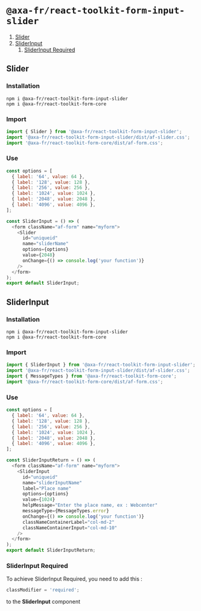 # `@axa-fr/react-toolkit-form-input-slider`

1. [Slider](#slider)
2. [SliderInput](#sliderinput)
   1. [SliderInput Required](#sliderinput-required)

## Slider

### Installation

```shell script
npm i @axa-fr/react-toolkit-form-input-slider
npm i @axa-fr/react-toolkit-form-core
```

### Import

```javascript
import { Slider } from '@axa-fr/react-toolkit-form-input-slider';
import '@axa-fr/react-toolkit-form-input-slider/dist/af-slider.css';
import '@axa-fr/react-toolkit-form-core/dist/af-form.css';
```

### Use

```javascript
const options = [
  { label: '64', value: 64 },
  { label: '128', value: 128 },
  { label: '256', value: 256 },
  { label: '1024', value: 1024 },
  { label: '2048', value: 2048 },
  { label: '4096', value: 4096 },
];

const SliderInput = () => (
  <form className="af-form" name="myform">
    <Slider
      id="uniqueid"
      name="sliderName"
      options={options}
      value={2048}
      onChange={() => console.log('your function')}
    />
  </form>
);
export default SliderInput;
```

## SliderInput

### Installation

```shell script
npm i @axa-fr/react-toolkit-form-input-slider
npm i @axa-fr/react-toolkit-form-core
```

### Import

```javascript
import { SliderInput } from '@axa-fr/react-toolkit-form-input-slider';
import '@axa-fr/react-toolkit-form-input-slider/dist/af-slider.css';
import { MessageTypes } from '@axa-fr/react-toolkit-form-core';
import '@axa-fr/react-toolkit-form-core/dist/af-form.css';
```

### Use

```javascript
const options = [
  { label: '64', value: 64 },
  { label: '128', value: 128 },
  { label: '256', value: 256 },
  { label: '1024', value: 1024 },
  { label: '2048', value: 2048 },
  { label: '4096', value: 4096 },
];

const SliderInputReturn = () => (
  <form className="af-form" name="myform">
    <SliderInput
      id="uniqueid"
      name="sliderInputName"
      label="Place name"
      options={options}
      value={1024}
      helpMessage="Enter the place name, ex : Webcenter"
      messageType={MessageTypes.error}
      onChange={() => console.log('your function')}
      classNameContainerLabel="col-md-2"
      classNameContainerInput="col-md-10"
    />
  </form>
);
export default SliderInputReturn;
```

### SliderInput Required

To achieve SliderInput Required, you need to add this :

```javascript
classModifier = 'required';
```

to the **SliderInput** component
